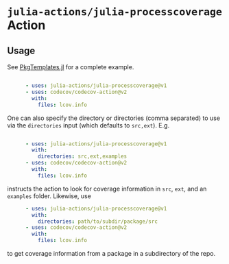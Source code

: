 # `julia-actions/julia-processcoverage` Action

## Usage

See [PkgTemplates.jl](https://github.com/invenia/PkgTemplates.jl/blob/master/test/fixtures/AllPlugins/.github/workflows/CI.yml) for a complete example.

```yaml

      - uses: julia-actions/julia-processcoverage@v1
      - uses: codecov/codecov-action@v2
        with:
          files: lcov.info
```

One can also specify the directory or directories (comma separated) to use via the `directories` input (which defaults to `src,ext`). E.g.
```yaml

      - uses: julia-actions/julia-processcoverage@v1
        with:
          directories: src,ext,examples
      - uses: codecov/codecov-action@v2
        with:
          files: lcov.info
```
instructs the action to look for coverage information in `src`, `ext`, and an `examples` folder. Likewise, use
```yaml
      - uses: julia-actions/julia-processcoverage@v1
        with:
          directories: path/to/subdir/package/src
      - uses: codecov/codecov-action@v2
        with:
          files: lcov.info
```
to get coverage information from a package in a subdirectory of the repo.
